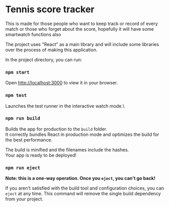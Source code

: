 # Tennis score tracker

This is made for those people who want to keep track or record of every match or 
those who forget about the score, hopefully it will have some smartwatch functions also

The project uses "React" as a main library
and will include some libraries over the process of making this application.

In the project directory, you can run:

### `npm start`

Open [http://localhost:3000](http://localhost:3000) to view it in your browser.


### `npm test`

Launches the test runner in the interactive watch mode.\

### `npm run build`

Builds the app for production to the `build` folder.\
It correctly bundles React in production mode and optimizes the build for the best performance.

The build is minified and the filenames include the hashes.\
Your app is ready to be deployed!


### `npm run eject`

**Note: this is a one-way operation. Once you `eject`, you can't go back!**

If you aren't satisfied with the build tool and configuration choices, you can `eject` at any time. 
This command will remove the single build dependency from your project.